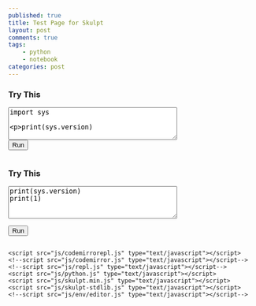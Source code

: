 ```yaml
---
published: true
title: Test Page for Skulpt
layout: post
comments: true
tags:
    - python
    - notebook
categories: post
--- 
```

<link rel="stylesheet" type="text/css" media="all" href="css/codemirror.css">
<link rel="stylesheet" type="text/css" media="all" href="css/solarized.css">

<style type='text/css'>
    .CodeMirror {
      width: 90%;
      height: auto;
      border: 1px solid black;
    }
</style>

<script type="text/javascript">
function builtinRead(x) {
    if (Sk.builtinFiles === undefined || Sk.builtinFiles["files"][x] === undefined)
            throw "File not found: '" + x + "'";
    return Sk.builtinFiles["files"][x];
}

// output functions are configurable.  This one just appends some text
// to a pre element.
// Here's everything you need to run a python program in skulpt
// grab the code from your textarea
// get a reference to your pre element for output
// configure the output function
// call Sk.importMainWithBody()
function runit(prefix, editor) { 
   //var prog = document.getElementById("yourcode" + prefix).value;
   var prog = editor.getValue();
   var mypre = document.getElementById("output" + prefix);

   function outf(text) {
      var mypre = document.getElementById("output" + prefix);
      mypre.innerHTML = mypre.innerHTML + text;
   }
   mypre.innerHTML = '';
   Sk.pre = "output" + prefix;
   Sk.configure({output:outf, read:builtinRead, retainglobals: true, __future__: Sk.python3});
   (Sk.TurtleGraphics || (Sk.TurtleGraphics = {})).target = 'mycanvas' + prefix;
   var myPromise = Sk.misceval.asyncToPromise(function() {
       return Sk.importMainWithBody("<stdin>", false, prog, true);
   });
   myPromise.then(function(mod) {
       console.log('success');
   },
       function(err) {
       console.log(err.toString());
   });
}

</script>


<h3>Try This</h3>
<form>
<textarea id="yourcode1" cols="40" rows="4">
import sys

print(sys.version)
</textarea><br />
<button type="button" onclick="runit1()">Run</button>
</form>
<pre id="output1" ></pre>
<!-- If you want turtle graphics include a canvas -->
<div id="mycanvas1"></div>

<h3>Try This</h3>
<form>
<textarea id="yourcode2" cols="40" rows="4">
print(sys.version)
print(1)
</textarea><br />

<button type="button" onclick="runit2()">Run</button>
</form>
<pre id="output2" ></pre>
<!-- If you want turtle graphics include a canvas -->
<div id="mycanvas2"></div>


    <script src="js/codemirrorepl.js" type="text/javascript"></script>
    <!--script src="js/codemirror.js" type="text/javascript"></script-->
    <!--script src="js/repl.js" type="text/javascript"></script-->
    <script src="js/python.js" type="text/javascript"></script>
    <script src="js/skulpt.min.js" type="text/javascript"></script>
    <script src="js/skulpt-stdlib.js" type="text/javascript"></script>
    <!--script src="js/env/editor.js" type="text/javascript"></script-->

<script> 
var editor1 = CodeMirror.fromTextArea(document.getElementById("yourcode1"), { lineNumbers: true });
var editor2 = CodeMirror.fromTextArea(document.getElementById("yourcode2"), { lineNumbers: true });

function runit1() { runit("1", editor1); }
function runit2() { runit("2", editor2); }

</script>

